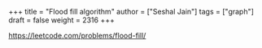 +++
title = "Flood fill algorithm"
author = ["Seshal Jain"]
tags = ["graph"]
draft = false
weight = 2316
+++

<https://leetcode.com/problems/flood-fill/>

